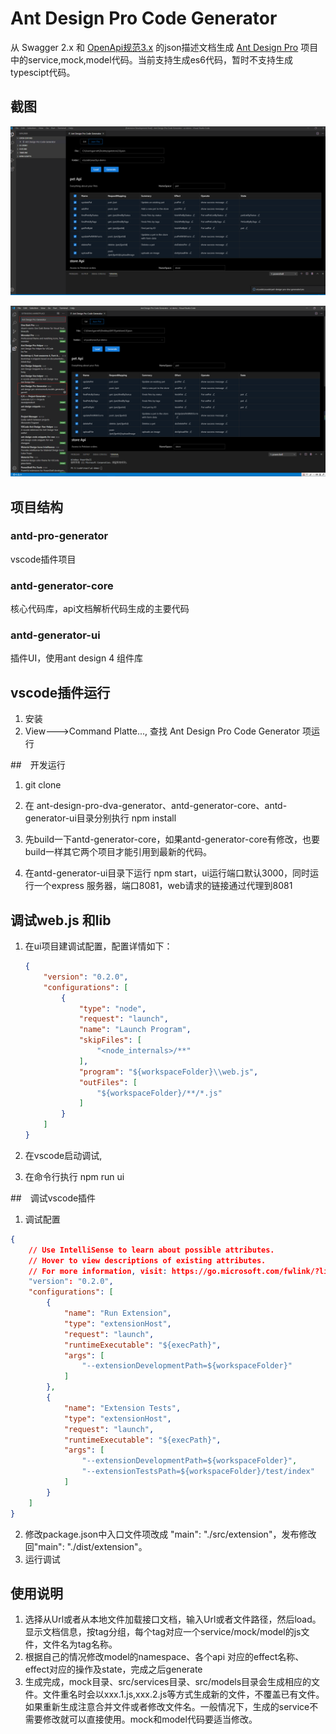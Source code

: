 # Ant Design Pro Code Generator

从 Swagger 2.x 和 [OpenApi规范3.x](https://swagger.io/specification/) 的json描述文档生成 [Ant Design Pro](https://pro.ant.design/index-cn) 项目中的service,mock,model代码。当前支持生成es6代码，暂时不支持生成typescipt代码。

## 截图

![](screen_shot.png)

![](screen_shot2.png)

## 项目结构

### antd-pro-generator

vscode插件项目

### antd-generator-core

核心代码库，api文档解析代码生成的主要代码

### antd-generator-ui

插件UI，使用ant design 4 组件库



## vscode插件运行

1. 安装
2. View--->Command Platte..., 查找 Ant Design Pro Code Generator 项运行

##　开发运行

1. git clone 

2. 在 ant-design-pro-dva-generator、antd-generator-core、antd-generator-ui目录分别执行 npm install

3. 先build一下antd-generator-core，如果antd-generator-core有修改，也要build一样其它两个项目才能引用到最新的代码。

4. 在antd-generator-ui目录下运行 npm start，ui运行端口默认3000，同时运行一个express 服务器，端口8081，web请求的链接通过代理到8081

## 调试web.js 和lib

   1. 在ui项目建调试配置，配置详情如下：

      ```json
      {
          "version": "0.2.0",
          "configurations": [
              {
                  "type": "node",
                  "request": "launch",
                  "name": "Launch Program",
                  "skipFiles": [
                      "<node_internals>/**"
                  ],
                  "program": "${workspaceFolder}\\web.js",
                  "outFiles": [
                      "${workspaceFolder}/**/*.js"
                  ]
              }
          ]
      }
      ```

      

   2. 在vscode启动调试,

   3. 在命令行执行 npm run ui

##　调试vscode插件

1. 调试配置

```json
{
    // Use IntelliSense to learn about possible attributes.
    // Hover to view descriptions of existing attributes.
    // For more information, visit: https://go.microsoft.com/fwlink/?linkid=830387
    "version": "0.2.0",
    "configurations": [
        {
			"name": "Run Extension",
			"type": "extensionHost",
			"request": "launch",
			"runtimeExecutable": "${execPath}",
			"args": [
				"--extensionDevelopmentPath=${workspaceFolder}"
			]
		},
		{
			"name": "Extension Tests",
			"type": "extensionHost",
			"request": "launch",
			"runtimeExecutable": "${execPath}",
			"args": [
				"--extensionDevelopmentPath=${workspaceFolder}",
				"--extensionTestsPath=${workspaceFolder}/test/index"
			]
		}
    ]
}
```

2. 修改package.json中入口文件项改成 "main": "./src/extension"，发布修改回"main": "./dist/extension"。
3. 运行调试


## 使用说明

1. 选择从Url或者从本地文件加载接口文档，输入Url或者文件路径，然后load。显示文档信息，按tag分组，每个tag对应一个service/mock/model的js文件，文件名为tag名称。
2. 根据自己的情况修改model的namespace、各个api 对应的effect名称、effect对应的操作及state，完成之后generate
3. 生成完成，mock目录、src/services目录、src/models目录会生成相应的文件。文件重名时会以xxx.1.js,xxx.2.js等方式生成新的文件，不覆盖已有文件。如果重新生成注意合并文件或者修改文件名。一般情况下，生成的service不需要修改就可以直接使用。mock和model代码要适当修改。



 



